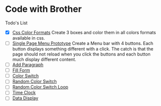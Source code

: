 # Code with Brother

Todo's List

- [x] [Css Color Formats](/CssColorFormats/)  Create 3 boxes and color them in all colors formats available in css. 
- [ ] [Single Page Menu Prototype](/SinglePageMenuPrototype) Create a Menu bar with 4 buttons. Each button displays something different with a click. The catch is that the page should not reload when you click the buttons and each button much display different content. 
- [ ] [Add Paragraph](/AddParagraph)
- [ ] [Fill Form](/FillForm)
- [ ] [Color Switch](/ColorSwitch)
- [ ] [Random Color Switch](/RandomColorSwitch)
- [ ] [Random Color Switch Loop](/RandomColorSwitchLoop)
- [ ] [Time Clock](/TimeClock)
- [ ] [Data Display](/DataDisplay)